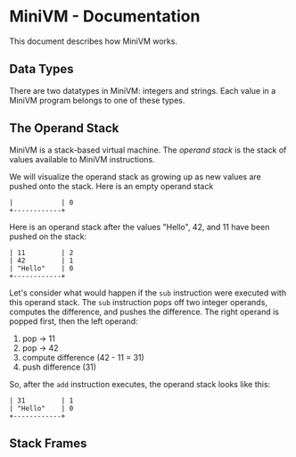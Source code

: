 # MiniVM - Documentation

This document describes how MiniVM works.

## Data Types

There are two datatypes in MiniVM: integers and strings.
Each value in a MiniVM program belongs to one of these types.

## The Operand Stack

MiniVM is a stack-based virtual machine.  The *operand stack*
is the stack of values available to MiniVM instructions.

We will visualize the operand stack as growing up as new
values are pushed onto the stack.
Here is an empty operand stack

	|            | 0
	+------------+

Here is an operand stack after the values "Hello", 42, and 11
have been pushed on the stack:

	| 11         | 2
	| 42         | 1
	| "Hello"    | 0
	+------------+

Let's consider what would happen if the `sub` instruction were executed
with this operand stack. The `sub` instruction pops off two integer
operands, computes the difference, and pushes the difference.
The right operand is popped first, then the left operand:

1. pop -> 11
2. pop -> 42
3. compute difference (42 - 11 = 31)
4. push difference (31)

So, after the `add` instruction executes, the operand stack looks
like this:

	| 31         | 1
	| "Hello"    | 0
	+------------+

## Stack Frames
